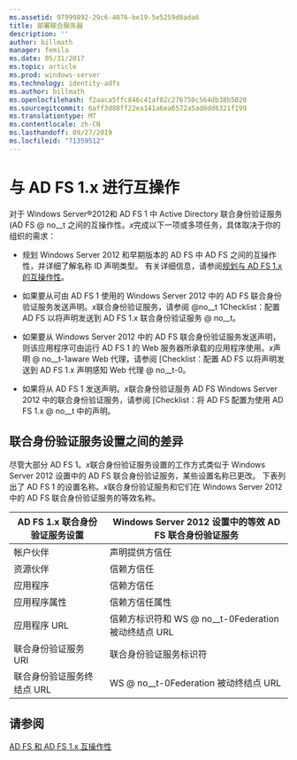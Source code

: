 ```yaml
---
ms.assetid: 97999892-29c6-4076-be19-5e5259d8ada6
title: 部署联合服务器
description: ''
author: billmath
manager: femila
ms.date: 05/31/2017
ms.topic: article
ms.prod: windows-server
ms.technology: identity-adfs
ms.author: billmath
ms.openlocfilehash: f2aaca5ffc846c41af82c276750c564db38b5020
ms.sourcegitcommit: 6aff3d88ff22ea141a6ea6572a5ad8dd6321f199
ms.translationtype: MT
ms.contentlocale: zh-CN
ms.lasthandoff: 09/27/2019
ms.locfileid: "71359512"
---
```

# <a name="interoperating-with-ad-fs-1x"></a>与 AD FS 1.x 进行互操作

对于 Windows Server®2012和 AD FS 1 中 Active Directory 联合身份验证服务 \(AD FS @ no__t 之间的互操作性。*x*完成以下一项或多项任务，具体取决于你的组织的需求：  
  
-   规划 Windows Server 2012 和早期版本的 AD FS 中 AD FS 之间的互操作性，并详细了解名称 ID 声明类型。 有关详细信息，请参阅[规划与 AD FS 1.x 的互操作性](https://technet.microsoft.com/library/ff678040.aspx)。  
  
-   如果要从可由 AD FS 1 使用的 Windows Server 2012 中的 AD FS 联合身份验证服务发送声明。*x*联合身份验证服务，请参阅 @no__t 1Checklist：配置 AD FS 以将声明发送到 AD FS 1.x 联合身份验证服务 @ no__t。  
  
-   如果要从 Windows Server 2012 中的 AD FS 联合身份验证服务发送声明，则该应用程序可由运行 AD FS 1 的 Web 服务器所承载的应用程序使用。*x*声明 @ no__t-1aware Web 代理，请参阅 [Checklist：配置 AD FS 以将声明发送到 AD FS 1.x 声明感知 Web 代理 @ no__t-0。  
  
-   如果将从 AD FS 1 发送声明。*x*联合身份验证服务 AD FS Windows Server 2012 中的联合身份验证服务，请参阅 [Checklist：将 AD FS 配置为使用 AD FS 1.x @ no__t 中的声明。  
  
## <a name="differences-between-federation-service-settings"></a>联合身份验证服务设置之间的差异  
尽管大部分 AD FS 1。*x*联合身份验证服务设置的工作方式类似于 Windows Server 2012 设置中的 AD FS 联合身份验证服务，某些设置名称已更改。 下表列出了 AD FS 1 的设置名称。*x*联合身份验证服务和它们在 Windows Server 2012 中的 AD FS 联合身份验证服务的等效名称。  
  
|AD FS 1.x 联合身份验证服务设置|Windows Server 2012 设置中的等效 AD FS 联合身份验证服务  
|----------------------------------------|---------------------------------------------------------------------------------------------------------- 
|帐户伙伴|声明提供方信任  
|资源伙伴|信赖方信任 
|应用程序|信赖方信任  
|应用程序属性|信赖方信任属性  
|应用程序 URL|信赖方标识符和 WS @ no__t-0Federation 被动终结点 URL  
|联合身份验证服务 URI|联合身份验证服务标识符  
|联合身份验证服务终结点 URL|WS @ no__t-0Federation 被动终结点 URL  
  
## <a name="see-also"></a>请参阅  
[AD FS 和 AD FS 1.x 互操作性](https://go.microsoft.com/fwlink/?LinkId=200776)  
  

